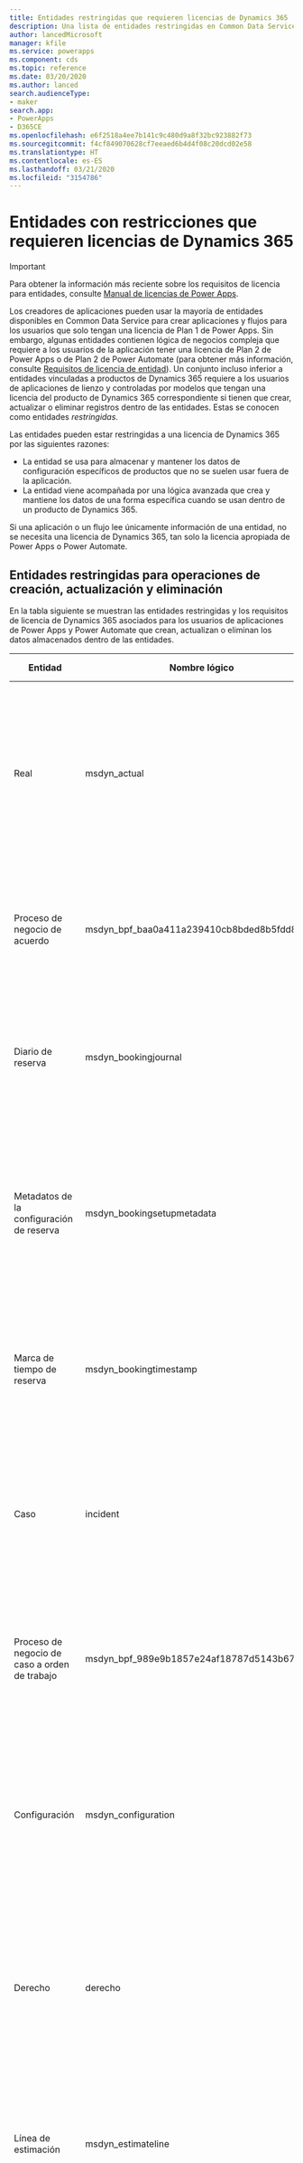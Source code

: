 ```yaml
---
title: Entidades restringidas que requieren licencias de Dynamics 365 | Microsoft Docs
description: Una lista de entidades restringidas en Common Data Service que requieren licencias de Dynamics 365.
author: lancedMicrosoft
manager: kfile
ms.service: powerapps
ms.component: cds
ms.topic: reference
ms.date: 03/20/2020
ms.author: lanced
search.audienceType:
- maker
search.app:
- PowerApps
- D365CE
ms.openlocfilehash: e6f2518a4ee7b141c9c480d9a8f32bc923882f73
ms.sourcegitcommit: f4cf849070628cf7eeaed6b4d4f08c20dcd02e58
ms.translationtype: HT
ms.contentlocale: es-ES
ms.lasthandoff: 03/21/2020
ms.locfileid: "3154786"
---
```

# <a name="restricted-entities-requiring-dynamics-365-licenses"></a>Entidades con restricciones que requieren licencias de Dynamics 365

> [!IMPORTANT]
> Para obtener la información más reciente sobre los requisitos de licencia para entidades, consulte [Manual de licencias de Power Apps](https://go.microsoft.com/fwlink/p/?linkid=2085130).

Los creadores de aplicaciones pueden usar la mayoría de entidades disponibles en Common Data Service para crear aplicaciones y flujos para los usuarios que solo tengan una licencia de Plan 1 de Power Apps. Sin embargo, algunas entidades contienen lógica de negocios compleja que requiere a los usuarios de la aplicación tener una licencia de Plan 2 de Power Apps o de Plan 2 de Power Automate (para obtener más información, consulte [Requisitos de licencia de entidad](data-platform-entity-licenses.md)). Un conjunto incluso inferior a entidades vinculadas a productos de Dynamics 365 requiere a los usuarios de aplicaciones de lienzo y controladas por modelos que tengan una licencia del producto de Dynamics 365 correspondiente si tienen que crear, actualizar o eliminar registros dentro de las entidades. Estas se conocen como entidades *restringidas*.

Las entidades pueden estar restringidas a una licencia de Dynamics 365 por las siguientes razones:

* La entidad se usa para almacenar y mantener los datos de configuración específicos de productos que no se suelen usar fuera de la aplicación.
* La entidad viene acompañada por una lógica avanzada que crea y mantiene los datos de una forma específica cuando se usan dentro de un producto de Dynamics 365.

Si una aplicación o un flujo lee únicamente información de una entidad, no se necesita una licencia de Dynamics 365, tan solo la licencia apropiada de Power Apps o Power Automate. 

## <a name="restricted-entities-for-create-update-and-delete-operations"></a>Entidades restringidas para operaciones de creación, actualización y eliminación
En la tabla siguiente se muestran las entidades restringidas y los requisitos de licencia de Dynamics 365 asociados para los usuarios de aplicaciones de Power Apps y Power Automate que crean, actualizan o eliminan los datos almacenados dentro de las entidades. 

|Entidad  |Nombre lógico  |Licencia necesaria  |
|---------|---------|---------|
Real |msdyn_actual |Dynamics 365 for Field Service <br> **o** Dynamics 365 for Project Service Automation<br>**o** plan de Dynamics 365 Customer Engagement <br> **o** plan de Dynamics 365
Proceso de negocio de acuerdo |msdyn_bpf_baa0a411a239410cb8bded8b5fdd88e3 |Dynamics 365 for Field Service<br>**o** plan de Dynamics 365 Customer Engagement <br> **o** plan de Dynamics 365
Diario de reserva | msdyn_bookingjournal|Dynamics 365 for Field Service<br>**o** plan de Dynamics 365 Customer Engagement <br> **o** plan de Dynamics 365
Metadatos de la configuración de reserva | msdyn_bookingsetupmetadata|Dynamics 365 for Field Service <br> **o** Dynamics 365 for Project Service Automation<br>**o** plan de Dynamics 365 Customer Engagement <br> **o** plan de Dynamics 365
Marca de tiempo de reserva | msdyn_bookingtimestamp|Dynamics 365 for Field Service<br>**o** plan de Dynamics 365 Customer Engagement <br> **o** plan de Dynamics 365
Caso | incident | Dynamics 365 for Customer Service, Enterprise edition <br>**o** plan de Dynamics 365 Customer Engagement <br> **o** plan de Dynamics 365
Proceso de negocio de caso a orden de trabajo |msdyn_bpf_989e9b1857e24af18787d5143b67523b |Dynamics 365 for Field Service<br>**o** plan de Dynamics 365 Customer Engagement <br> **o** plan de Dynamics 365
Configuración |msdyn_configuration |Dynamics 365 for Field Service <br> **o** Dynamics 365 for Project Service Automation<br>**o** plan de Dynamics 365 Customer Engagement <br> **o** plan de Dynamics 365
Derecho | derecho | Dynamics 365 for Customer Service, Enterprise edition <br>**o** plan de Dynamics 365 Customer Engagement <br> **o** plan de Dynamics 365
Línea de estimación|msdyn_estimateline|Dynamics 365 for Project Service Automation<br>**o** plan de Dynamics 365 Customer Engagement <br> **o** plan de Dynamics 365
Estimación|msdyn_estimate |Dynamics 365 for Project Service Automation<br>**o** plan de Dynamics 365 Customer Engagement <br> **o** plan de Dynamics 365
Hecho|msdyn_fact |Dynamics 365 for Project Service Automation<br>**o** plan de Dynamics 365 Customer Engagement <br> **o** plan de Dynamics 365
Configuración de Field Service |msdyn_fieldservicesetting |Dynamics 365 for Field Service<br>**o** plan de Dynamics 365 Customer Engagement <br> **o** plan de Dynamics 365
Trabajo del sistema de Field Service |msdyn_fieldservicesystemjob |Dynamics 365 for Field Service<br>**o** plan de Dynamics 365 Customer Engagement <br> **o** plan de Dynamics 365
Objetivo | goal | Dynamics 365 for Sales Professional, <br>**o** Dynamics 365 for Sales, Enterprise edition, <br>**o** plan de Dynamics 365 Customer Engagement <br> **o** plan de Dynamics 365
Diario de inventario |msdyn_inventoryjournal |Dynamics 365 for Field Service<br>**o** plan de Dynamics 365 Customer Engagement <br> **o** plan de Dynamics 365
Proceso de factura |msdyn_bpf_d8f9dc7f099f44db9d641dd81fbd470d |Dynamics 365 for Project Service Automation<br>**o** plan de Dynamics 365 Customer Engagement <br> **o** plan de Dynamics 365
Recorrido | recorrido | Dynamics 365 for Marketing <br> **o** plan de Dynamics 365 Customer Engagement <br> **o** plan de Dynamics 365
Artículo de conocimientos | Artículo de conocimientos | Dynamics 365 for Customer Service, Enterprise edition <br>**o** plan de Dynamics 365 Customer Engagement <br> **o** plan de Dynamics 365
Unidad organizativa |msdyn_organizationalunit |Dynamics 365 for Field Service <br> **o** Dynamics 365 for Project Service Automation<br>**o** plan de Dynamics 365 Customer Engagement <br> **o** plan de Dynamics 365
Inventario de productos |msdyn_productinventory |Dynamics 365 for Field Service<br>**o** plan de Dynamics 365 Customer Engagement <br> **o** plan de Dynamics 365
Parámetro de proyecto|msdyn_projectparameter |Dynamics 365 for Project Service Automation<br>**o** plan de Dynamics 365 Customer Engagement <br> **o** plan de Dynamics 365
Fases del proyecto| msdyn_bpf_665e73aa18c247d886bfc50499c73b82|Dynamics 365 for Project Service Automation<br>**o** plan de Dynamics 365 Customer Engagement <br> **o** plan de Dynamics 365
Dependencia de tareas de proyecto|msdyn_projecttaskdependency |Dynamics 365 for Project Service Automation<br>**o** plan de Dynamics 365 Customer Engagement <br> **o** plan de Dynamics 365
Tarea de proyecto|msdyn_projecttask |Dynamics 365 for Project Service Automation<br>**o** plan de Dynamics 365 Customer Engagement <br> **o** plan de Dynamics 365
Miembro del equipo del proyecto|msdyn_projecteam |Dynamics 365 for Project Service Automation<br>**o** plan de Dynamics 365 Customer Engagement <br> **o** plan de Dynamics 365
Proceso de negocio de pedido de compra | msdyn_bpf_2c5fe86acc8b414b8322ae571000c799|Dynamics 365 for Field Service<br>**o** plan de Dynamics 365 Customer Engagement <br> **o** plan de Dynamics 365
Detalle de asignación de recursos (obsoleto)|msdyn_resourceassignmentdetail |Dynamics 365 for Project Service Automation<br>**o** plan de Dynamics 365 Customer Engagement <br> **o** plan de Dynamics 365
Asignación de recursos|msdyn_resourceassignment |Dynamics 365 for Project Service Automation<br>**o** plan de Dynamics 365 Customer Engagement <br> **o** plan de Dynamics 365
Restricción de recursos (obsoleto) |msdyn_workorderresourcerestriction | Dynamics 365 for Field Service<br>**o** plan de Dynamics 365 Customer Engagement <br> **o** plan de Dynamics 365
Conjunto de reglas de enrutamiento | routingrule | Dynamics 365 for Customer Service, Enterprise edition <br>**o** plan de Dynamics 365 Customer Engagement <br> **o** plan de Dynamics 365
Configuración del tablero de programación |msdyn_scheduleboardsetting |Dynamics 365 for Field Service <br> **o** Dynamics 365 for Project Service Automation<br>**o** plan de Dynamics 365 Customer Engagement <br> **o** plan de Dynamics 365
Parámetro de programación |msdyn_schedulingparameter |Dynamics 365 for Field Service <br> **o** Dynamics 365 for Project Service Automation<br>**o** plan de Dynamics 365 Customer Engagement <br> **o** plan de Dynamics 365
SLA| sla | Dynamics 365 for Customer Service, Enterprise edition <br>**o** plan de Dynamics 365 Customer Engagement <br> **o** plan de Dynamics 365
Configuración del programador de usuarios del sistema |msdyn_systemuserschedulersetting|Dynamics 365 for Field Service <br> **o** Dynamics 365 for Project Service Automation<br>**o** plan de Dynamics 365 Customer Engagement <br> **o** plan de Dynamics 365
Conexión de transacciones|msdyn_transactionconnection |Dynamics 365 for Project Service Automation<br>**o** plan de Dynamics 365 Customer Engagement <br> **o** plan de Dynamics 365
Origen de la transacción|msdyn_transactionorigin |Dynamics 365 for Project Service Automation<br>**o** plan de Dynamics 365 Customer Engagement <br> **o** plan de Dynamics 365
Tipo de transacción|msdyn_transactiontype |Dynamics 365 for Project Service Automation<br>**o** plan de Dynamics 365 Customer Engagement <br> **o** plan de Dynamics 365
Número único|msdyn_uniquenumber |Dynamics 365 for Field Service<br>**o** plan de Dynamics 365 Customer Engagement <br> **o** plan de Dynamics 365
Proceso de negocio de orden de trabajo |msdyn_bpf_d3d97bac8c294105840e99e37a9d1c39 |Dynamics 365 for Field Service<br>**o** plan de Dynamics 365 Customer Engagement <br> **o** plan de Dynamics 365
Cola de generación de detalles de orden de trabajo (obsoleta)|msdyn_workorderdetailsgenerationqueue |Dynamics 365 for Field Service<br>**o** plan de Dynamics 365 Customer Engagement <br> **o** plan de Dynamics 365

## <a name="licensing"></a>Licencias
Para obtener más información acerca de las licencias de Power Apps y Dynamics 365, consulte la página [Información general de las licencias](../../administrator/pricing-billing-skus.md).

